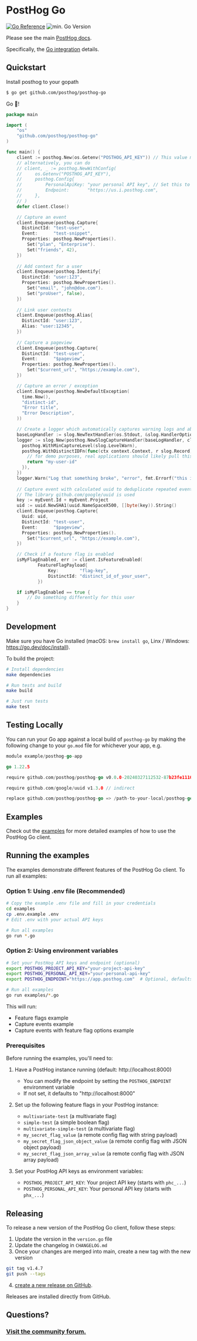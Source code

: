 # PostHog Go

[![Go Reference](https://pkg.go.dev/badge/github.com/posthog/posthog-go.svg)](https://pkg.go.dev/github.com/posthog/posthog-go)
![min. Go Version](https://img.shields.io/github/go-mod/go-version/PostHog/posthog-go?label=min.%20Go%20version%20)

Please see the main [PostHog docs](https://posthog.com/docs).

Specifically, the [Go integration](https://posthog.com/docs/integrations/go-integration) details.

## Quickstart

Install posthog to your gopath

```bash
$ go get github.com/posthog/posthog-go
```

Go 🦔!

```go
package main

import (
    "os"
    "github.com/posthog/posthog-go"
)

func main() {
    client := posthog.New(os.Getenv("POSTHOG_API_KEY")) // This value must be set to the project API key in PostHog
    // alternatively, you can do 
    // client, _ := posthog.NewWithConfig(
    //     os.Getenv("POSTHOG_API_KEY"),
    //     posthog.Config{
    //         PersonalApiKey: "your personal API key", // Set this to your personal API token you want feature flag evaluation to be more performant.  This will incur more costs, though
    //         Endpoint:       "https://us.i.posthog.com",
    //     },
    // )
    defer client.Close()

    // Capture an event
    client.Enqueue(posthog.Capture{
      DistinctId: "test-user",
      Event:      "test-snippet",
      Properties: posthog.NewProperties().
        Set("plan", "Enterprise").
        Set("friends", 42),
    })
    
    // Add context for a user
    client.Enqueue(posthog.Identify{
      DistinctId: "user:123",
      Properties: posthog.NewProperties().
        Set("email", "john@doe.com").
        Set("proUser", false),
    })
    
    // Link user contexts
    client.Enqueue(posthog.Alias{
      DistinctId: "user:123",
      Alias: "user:12345",
    })
    
    // Capture a pageview
    client.Enqueue(posthog.Capture{
      DistinctId: "test-user",
      Event:      "$pageview",
      Properties: posthog.NewProperties().
        Set("$current_url", "https://example.com"),
    })

    // Capture an error / exception
    client.Enqueue(posthog.NewDefaultException(
      time.Now(),
      "distinct-id",
      "Error title",
      "Error Description",
    ))

    // Create a logger which automatically captures warning logs and above
    baseLogHandler := slog.NewTextHandler(os.Stdout, &slog.HandlerOptions{Level: slog.LevelInfo})
    logger := slog.New(posthog.NewSlogCaptureHandler(baseLogHandler, client,
      posthog.WithMinCaptureLevel(slog.LevelWarn),
      posthog.WithDistinctIDFn(func(ctx context.Context, r slog.Record) string {
        // for demo purposes, real applications should likely pull this value from the context.
        return "my-user-id"
      }),
    })
    logger.Warn("Log that something broke", "error", fmt.Errorf("this is a dummy scenario"))
    
    // Capture event with calculated uuid to deduplicate repeated events. 
    // The library github.com/google/uuid is used
    key := myEvent.Id + myEvent.Project
    uid := uuid.NewSHA1(uuid.NameSpaceX500, []byte(key)).String()
    client.Enqueue(posthog.Capture{
      Uuid: uid,
      DistinctId: "test-user",
      Event:      "$pageview",
      Properties: posthog.NewProperties().
        Set("$current_url", "https://example.com"),
    })

    // Check if a feature flag is enabled
    isMyFlagEnabled, err := client.IsFeatureEnabled(
            FeatureFlagPayload{
                Key:        "flag-key",
                DistinctId: "distinct_id_of_your_user",
            })

    if isMyFlagEnabled == true {
        // Do something differently for this user
    }
}
```

## Development

Make sure you have Go installed (macOS: `brew install go`, Linx / Windows: https://go.dev/doc/install).

To build the project:

```bash
# Install dependencies
make dependencies

# Run tests and build
make build

# Just run tests
make test
```

## Testing Locally

You can run your Go app against a local build of `posthog-go` by making the following change to your `go.mod` file for whichever your app, e.g.

```Go
module example/posthog-go-app

go 1.22.5

require github.com/posthog/posthog-go v0.0.0-20240327112532-87b23fe11103

require github.com/google/uuid v1.3.0 // indirect

replace github.com/posthog/posthog-go => /path-to-your-local/posthog-go
```

## Examples

Check out the [examples](examples/README.md) for more detailed examples of how to use the PostHog Go client.

## Running the examples

The examples demonstrate different features of the PostHog Go client. To run all examples:

### Option 1: Using .env file (Recommended)

```bash
# Copy the example .env file and fill in your credentials
cd examples
cp .env.example .env
# Edit .env with your actual API keys

# Run all examples
go run *.go
```

### Option 2: Using environment variables

```bash
# Set your PostHog API keys and endpoint (optional)
export POSTHOG_PROJECT_API_KEY="your-project-api-key"
export POSTHOG_PERSONAL_API_KEY="your-personal-api-key"
export POSTHOG_ENDPOINT="https://app.posthog.com"  # Optional, defaults to http://localhost:8000

# Run all examples
go run examples/*.go
```

This will run:

- Feature flags example
- Capture events example
- Capture events with feature flag options example

### Prerequisites

Before running the examples, you'll need to:

1. Have a PostHog instance running (default: http://localhost:8000)
   - You can modify the endpoint by setting the `POSTHOG_ENDPOINT` environment variable
   - If not set, it defaults to "http://localhost:8000"

2. Set up the following feature flags in your PostHog instance:
   - `multivariate-test` (a multivariate flag)
   - `simple-test` (a simple boolean flag)
   - `multivariate-simple-test` (a multivariate flag)
   - `my_secret_flag_value` (a remote config flag with string payload)
   - `my_secret_flag_json_object_value` (a remote config flag with JSON object payload)
   - `my_secret_flag_json_array_value` (a remote config flag with JSON array payload)

3. Set your PostHog API keys as environment variables:
   - `POSTHOG_PROJECT_API_KEY`: Your project API key (starts with `phc_...`)
   - `POSTHOG_PERSONAL_API_KEY`: Your personal API key (starts with `phx_...`)

## Releasing

To release a new version of the PostHog Go client, follow these steps:

1. Update the version in the `version.go` file
2. Update the changelog in `CHANGELOG.md`
3. Once your changes are merged into main, create a new tag with the new version

```bash
git tag v1.4.7
git push --tags
```

4. [create a new release on GitHub](https://github.com/PostHog/posthog-go/releases/new).

Releases are installed directly from GitHub.

## Questions?

### [Visit the community forum.](https://posthog.com/questions)
